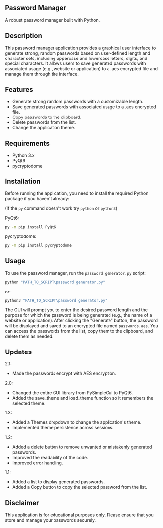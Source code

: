 ## Password Manager

A robust password manager built with Python.

## Description

This password manager application provides a graphical user interface to generate strong, random passwords based on user-defined length and character sets, including uppercase and lowercase letters, digits, and special characters. It allows users to save generated passwords with associated usage (e.g., website or application) to a .aes encrypted file and manage them through the interface.

## Features

- Generate strong random passwords with a customizable length.
- Save generated passwords with associated usage to a .aes encrypted file.
- Copy passwords to the clipboard.
- Delete passwords from the list.
- Change the application theme.

## Requirements

- Python 3.x
- PyQt6
- pycryptodome

## Installation

Before running the application, you need to install the required Python package if you haven't already:

(If the `py` command doesn't work try `python` or `python3`)

PyQt6:

```bash
py -m pip install PyQt6
```

pycryptodome:

```bash
py -m pip install pycryptodome
```

## Usage

To use the password manager, run the `password generator.py` script:

```bash
python "PATH_TO_SCRIPT\password generator.py"
```

or:

```bash
python3 "PATH_TO_SCRIPT\password generator.py"
```

The GUI will prompt you to enter the desired password length and the purpose for which the password is being generated (e.g., the name of a website or application). After clicking the "Generate" button, the password will be displayed and saved to an encrypted file named `passwords.aes`. You can access the passwords from the list, copy them to the clipboard, and delete them as needed.

## Updates

2.1:

* Made the passwords encrypt with AES encryption.

2.0:

* Changed the entire GUI library from PySimpleGui to PyQt6.
* Added the save_theme and load_theme function so it remembers the selected theme.

1.3:

* Added a Themes dropdown to change the application's theme.
* Implemented theme persistence across sessions.

1.2:

* Added a delete button to remove unwanted or mistakenly generated passwords.
* Improved the readability of the code.
* Improved error handling.

1.1:

* Added a list to display generated passwords.
* Added a Copy button to copy the selected password from the list.

## Disclaimer

This application is for educational purposes only. Please ensure that you store and manage your passwords securely.

